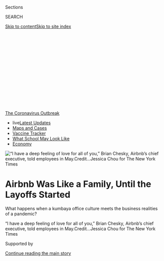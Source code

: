 <div id="app">

<div>

<div>

<div>

<div class="NYTAppHideMasthead css-ikk3s8 e1suatyy0">

<div class="section css-133zg39 e1suatyy2">

<div class="css-eph4ug er09x8g0">

<div class="css-6n7j50">

</div>

<span class="css-1dv1kvn">Sections</span>

<div class="css-10488qs">

<span class="css-1dv1kvn">SEARCH</span>

</div>

[Skip to content](#site-content)[Skip to site
index](#site-index)

</div>

<div class="css-10698na e1huz5gh0">

</div>

</div>

</div>

</div>

<div data-aria-hidden="false">

<div id="site-content" data-role="main">

<div>

<div class="css-1aor85t" style="opacity:0.000000001;z-index:-1;visibility:hidden">

<div class="css-1hqnpie">

<div class="css-epjblv">

<span class="css-17xtcya">[Technology](/section/technology)</span><span class="css-x15j1o">|</span><span class="css-fwqvlz">Airbnb
Was Like a Family, Until the Layoffs
Started</span>

</div>

<div class="css-k008qs">

<div class="css-1iwv8en">

<span class="css-18z7m18"></span>

<div>

</div>

</div>

<span class="css-1n6z4y">https://nyti.ms/2DM2IGR</span>

<div class="css-1705lsu">

<div class="css-4xjgmj">

<div class="css-4skfbu" data-role="toolbar" data-aria-label="Social Media Share buttons, Save button, and Comments Panel with current comment count" data-testid="share-tools">

  - 
  - 
  - 
  - 
    
    <div class="css-6n7j50">
    
    </div>

  - 
  - 

</div>

</div>

</div>

</div>

</div>

</div>

<div id="NYT_TOP_BANNER_REGION" class="css-11qgg8s">

<div>

<div id="styln-prism-menu-1592847958612" class="section interactive-content interactive-size-medium css-1du2ztb">

<div class="css-17ih8de interactive-body">

<div id="scroll-container" class="css-1gj85ro">

[<span class="styln-title-wrap"><span class="css-1pje3qr">The
Coronavirus</span><span class="css-1pje3qr">
Outbreak</span></span>](https://www.nytimes.com/news-event/coronavirus?action=click&pgtype=Article&state=default&region=TOP_BANNER&context=storylines_menu)

  - <span class="css-kqxiym" data-emphasize="true">live</span>[Latest
    Updates](https://www.nytimes.com/2020/08/01/world/coronavirus-covid-19.html?action=click&pgtype=Article&state=default&region=TOP_BANNER&context=storylines_menu)
  - [Maps and
    Cases](https://www.nytimes.com/interactive/2020/us/coronavirus-us-cases.html?action=click&pgtype=Article&state=default&region=TOP_BANNER&context=storylines_menu)
  - [Vaccine
    Tracker](https://www.nytimes.com/interactive/2020/science/coronavirus-vaccine-tracker.html?action=click&pgtype=Article&state=default&region=TOP_BANNER&context=storylines_menu)
  - [What School May Look
    Like](https://www.nytimes.com/interactive/2020/07/29/us/schools-reopening-coronavirus.html?action=click&pgtype=Article&state=default&region=TOP_BANNER&context=storylines_menu)
  - [Economy](https://www.nytimes.com/live/2020/07/31/business/stock-market-today-coronavirus?action=click&pgtype=Article&state=default&region=TOP_BANNER&context=storylines_menu)

</div>

</div>

</div>

</div>

</div>

<div id="fullBleedHeaderContent">

<div class="css-9fsmc8">

![<span class="css-16f3y1r e13ogyst0" data-aria-hidden="true">“I have a
deep feeling of love for all of you,” Brian Chesky, Airbnb’s chief
executive, told employees in
May.</span><span class="css-cnj6d5 e1z0qqy90" itemprop="copyrightHolder"><span class="css-1ly73wi e1tej78p0">Credit...</span><span><span>Jessica
Chou for The New York
Times</span></span></span>](https://static01.nyt.com/images/2020/07/19/business/00airbnb1/merlin_173400378_c8e2a75e-fc10-4a7b-83e3-0a448fe486e1-articleLarge.jpg?quality=75&auto=webp&disable=upscale)

</div>

<div class="css-1pumfk">

<div class="css-1vkm6nb ehdk2mb0">

# Airbnb Was Like a Family, Until the Layoffs Started

</div>

What happens when a kumbaya office culture meets the business realities
of a pandemic?

</div>

<div class="css-nwzfg5 e1gnum310">

<span class="css-1f9pvn2 technology">“I have a deep feeling of love for
all of you,” Brian Chesky, Airbnb’s chief executive, told employees in
May.</span><span class="css-cnj6d5 e1z0qqy90" itemprop="copyrightHolder"><span class="css-1ly73wi e1tej78p0">Credit...</span><span><span>Jessica
Chou for The New York Times</span></span></span>

</div>

<div id="sponsor-wrapper" class="css-1hyfx7x">

<div id="sponsor-slug" class="css-19vbshk">

Supported by

</div>

[Continue reading the main
story](#after-sponsor)

<div id="sponsor" class="ad sponsor-wrapper" style="text-align:center;height:100%;display:block">

</div>

<div id="after-sponsor">

</div>

</div>

<div class="css-1wx1auc e1gnum311">

<div class="css-18e8msd">

<div class="css-vp77d3 epjyd6m0">

<div class="css-hus3qt ey68jwv0" data-aria-hidden="true">

[![Erin
Griffith](https://static01.nyt.com/images/2019/06/18/reader-center/author-erin-griffith/author-erin-griffith-thumbLarge.png
"Erin Griffith")](https://www.nytimes.com/by/erin-griffith)

</div>

<div class="css-1baulvz">

By [<span class="css-1baulvz last-byline" itemprop="name">Erin
Griffith</span>](https://www.nytimes.com/by/erin-griffith)

</div>

</div>

  - July 17,
    2020

  - 
    
    <div class="css-4xjgmj">
    
    <div class="css-d8bdto" data-role="toolbar" data-aria-label="Social Media Share buttons, Save button, and Comments Panel with current comment count" data-testid="share-tools">
    
      - 
      - 
      - 
      - 
        
        <div class="css-6n7j50">
        
        </div>
    
      - 
      - 
    
    </div>
    
    </div>

</div>

</div>

</div>

<div class="section meteredContent css-1r7ky0e" name="articleBody" itemprop="articleBody">

<div class="css-1fanzo5 StoryBodyCompanionColumn">

<div class="css-53u6y8">

SAN FRANCISCO — On May 5, after almost two months of working alone in
his San Francisco apartment, Brian Chesky, Airbnb’s chief executive,
cried into his video camera.

It was a Tuesday, not that it mattered because the days had blurred
together, and Mr. Chesky was addressing thousands of his employees.
Looking into his webcam, he read from a script that he had written to
tell them that [the
coronavirus](https://www.nytimes.com/news-event/coronavirus?action=click&pgtype=Article&state=default&module=styln-coronavirus&variant=show&region=TOP_BANNER&context=storylines_menu)
had crushed the travel industry, [including their home rental
start-up](https://www.nytimes.com/2020/03/10/technology/airbnb-hosts-coronavirus.html).
Divisions would have to be cut and workers laid off.

“I have a deep feeling of love for all of you,” Mr. Chesky said, his
voice cracking. “What we are about is belonging, and at the center of
belonging is love.” Within a few hours, 1,900 employees — a quarter of
Airbnb’s work force — were told they were out.

The moves thrust Airbnb into the center of a growing debate in Silicon
Valley: What happens when a company that has positioned itself as family
to its employees reveals that it is just a regular business with the
same capitalist concerns — namely, survival — as any other?

</div>

</div>

<div class="css-1fanzo5 StoryBodyCompanionColumn">

<div class="css-53u6y8">

Start-ups that sell everything from mattresses to data-warehousing
software have long used “making the world a better place”-style mission
statements to energize and motivate their workers. But as the economic
fallout from the coronavirus persists, many of those gauzy mantras have
given way to harsh realities like [budget cuts, layoffs and bottom
lines](https://www.nytimes.com/2020/04/01/technology/virus-start-ups-pummeled-layoffs-unwinding.html).

That now puts companies with a “commitment” culture at the highest risk
of losing what made them successful, said Ethan Mollick, an
entrepreneurship professor at the University of Pennsylvania’s Wharton
School.

“Part of the compensation is being part of this family,” Mr. Mollick
said. “Now the family goes away, and the deal is sort of changed. It
just becomes a job.”

In many ways, Airbnb was the ideal example of a commitment culture
company. Founded by Mr. Chesky, Nathan Blecharczyk and Joe Gebbia in
2008, the start-up grew quickly as an online platform that helped
homeowners rent out rooms to travelers. Along the way to a $31 billion
valuation, it built a reputation as the polar opposite of its sharing
economy peers such as Uber, which prized [ruthless
competition](https://www.nytimes.com/2017/02/22/technology/uber-workplace-culture.html),
and WeWork, which collapsed under a [partying
culture](https://www.nytimes.com/2019/11/02/business/adam-neumann-wework-exit-package.html)
and its founder’s self-dealing.

</div>

</div>

<div class="css-1fanzo5 StoryBodyCompanionColumn">

<div class="css-53u6y8">

Instead, Airbnb stood for earnest idealism. Mr. Chesky, 38, a stocky
designer from upstate New York, spoke frequently of
[trustworthiness](https://news.airbnb.com/in-the-business-of-trust/),
authenticity and a desire to build a business that valued [principles
and people](https://news.airbnb.com/serving-all-stakeholders/) over the
short-termism of Wall Street. Mr. Gebbia delivered a TED Talk on
[designing for
trust](https://www.ted.com/talks/joe_gebbia_how_airbnb_designs_for_trust?language=en).
And Airbnb’s former chief ethics officer, Rob Chesnut, wrote a book
called “Intentional Integrity.”

</div>

</div>

<div class="css-79elbk" data-testid="photoviewer-wrapper">

<div class="css-z3e15g" data-testid="photoviewer-wrapper-hidden">

</div>

<div class="css-1a48zt4 ehw59r15" data-testid="photoviewer-children">

![<span class="css-16f3y1r e13ogyst0" data-aria-hidden="true">Airbnb’s
founders, from left, Nathan Blecharczyk, Joe Gebbia and Mr. Chesky, at a
party celebrating their new San Francisco headquarters in
2011.</span><span class="css-cnj6d5 e1z0qqy90" itemprop="copyrightHolder"><span class="css-1ly73wi e1tej78p0">Credit...</span><span>Jim
Wilson/The New York
Times</span></span>](https://static01.nyt.com/images/2020/07/19/business/00airbnb4/merlin_47366927_22bfc94d-43d8-4a6c-a319-d08fb97c6d3a-articleLarge.jpg?quality=75&auto=webp&disable=upscale)

</div>

</div>

<div class="css-1fanzo5 StoryBodyCompanionColumn">

<div class="css-53u6y8">

Inside the San Francisco company’s airy, plant-filled offices, the
posivibes were also plentiful. Employees surprised one another by
raising their arms to form celebratory human tunnels, held dog “pawties”
in conference rooms designed to look like actual Airbnb listings and
were serenaded on their birthdays by the company’s a cappella group,
Airbnbeats. New employees, who were screened for empathy in job
interviews, were welcomed “home” and told: “You belong here.”

So in March, when the coronavirus hurtled in, the rupturing of the
“Airfam” was painful. Airbnb, which had been [on track to go public
this
year](https://www.nytimes.com/2019/09/19/technology/airbnb-ipo-2020.html),
suddenly faced an avalanche of travel cancellations. Revenue evaporated.
Weeks later, Mr. Chesky announced the layoffs and scaled back the
company’s ambitions.

“Everything that kind of could go wrong did go wrong,” he said in an
interview. “It felt like everything stopped working at the same
time.”

<div id="NYT_MAIN_CONTENT_1_REGION" class="css-9tf9ac">

<div>

<div id="styln-covid-updates-markets" class="section interactive-content interactive-size-medium css-1ftcdic">

<div class="css-17ih8de interactive-body">

<div id="styln-briefing-block">

<div class="briefing-block-header-section">

# [Latest Updates: Economy](https://www.nytimes.com/live/2020/07/31/business/stock-market-today-coronavirus?action=click&pgtype=Article&state=default&region=MAIN_CONTENT_1&context=storylines_live_updates)

</div>

<div class="briefing-block-lb-items">

<div class="briefing-block-update-time">

[33h
ago](https://www.nytimes.com/live/2020/07/31/business/stock-market-today-coronavirus?action=click&pgtype=Article&state=default&region=MAIN_CONTENT_1&context=storylines_live_updates#kodaks-chief-executive-was-given-stock-options-then-the-share-price-spiked-1000-percent)

</div>

<div>

[Kodak’s chief executive was given stock options. Then the share price
spiked 1,000
percent.](https://www.nytimes.com/live/2020/07/31/business/stock-market-today-coronavirus?action=click&pgtype=Article&state=default&region=MAIN_CONTENT_1&context=storylines_live_updates#kodaks-chief-executive-was-given-stock-options-then-the-share-price-spiked-1000-percent)

</div>

<div class="briefing-block-update-time">

[36h
ago](https://www.nytimes.com/live/2020/07/31/business/stock-market-today-coronavirus?action=click&pgtype=Article&state=default&region=MAIN_CONTENT_1&context=storylines_live_updates#fitch-ratings-downgrades-its-outlook-on-us-debt)

</div>

<div>

[Fitch Ratings downgrades its outlook on U.S.
debt.](https://www.nytimes.com/live/2020/07/31/business/stock-market-today-coronavirus?action=click&pgtype=Article&state=default&region=MAIN_CONTENT_1&context=storylines_live_updates#fitch-ratings-downgrades-its-outlook-on-us-debt)

</div>

<div class="briefing-block-update-time">

[43h
ago](https://www.nytimes.com/live/2020/07/31/business/stock-market-today-coronavirus?action=click&pgtype=Article&state=default&region=MAIN_CONTENT_1&context=storylines_live_updates#us-sanctions-more-chinese-officials-over-human-rights-violations-as-tensions-flare)

</div>

<div>

[U.S. sanctions more Chinese officials over human rights violations as
tensions
flare](https://www.nytimes.com/live/2020/07/31/business/stock-market-today-coronavirus?action=click&pgtype=Article&state=default&region=MAIN_CONTENT_1&context=storylines_live_updates#us-sanctions-more-chinese-officials-over-human-rights-violations-as-tensions-flare)

</div>

</div>

<div class="briefing-block-footer">

<div class="briefing-block-footer-meta">

[See more
updates](https://www.nytimes.com/live/2020/07/31/business/stock-market-today-coronavirus?action=click&pgtype=Article&state=default&region=MAIN_CONTENT_1&context=storylines_live_updates)

</div>

<div class="briefing-block-briefinglinks">

<span>More live coverage:</span>
[Global](https://www.nytimes.com/2020/08/01/world/coronavirus-covid-19.html?action=click&pgtype=Article&state=default&region=MAIN_CONTENT_1&context=storylines_live_updates)

</div>

</div>

</div>

</div>

</div>

</div>

</div>

From the outside, Airbnb’s commitment culture appeared intact. Mr.
Chesky’s layoffs script, which was published on the company
[blog](https://news.airbnb.com/a-message-from-co-founder-and-ceo-brian-chesky/),
got more than one million views and was praised as
[compassionate](https://www.businessinsider.com/airbnb-ceo-brian-chesky-layoffs-show-respect-compassion-for-employees-2020-5),
[empathetic](https://www.prnewsonline.com/airbnb-ceo-delivers-empathetic-transparent-message-regarding-layoffs/)
and a “[lesson in
leadership](https://www.inc.com/jason-aten/lessons-behind-airbnb-ceos-email-about-laying-off-1900-workers.html).”
At a question-and-answer session about the job cuts later, Mr. Chesky
and his co-founders offered a standing ovation to the employees they had
let go. Clapping and heart emojis from audience members filled the
screen.

But more than a dozen current and former Airbnb employees, most of whom
declined to be identified because they had signed nondisparagement
agreements with the company, said in interviews that they had
experienced a sudden disillusionment when the carefully crafted
corporate idealism cracked.

Kaspian Clark, 38, who worked in customer support in Portland, Ore., for
around two years, said he had fully bought into Airbnb’s mission and
felt denial and grief when he was let go.

</div>

</div>

<div class="css-1fanzo5 StoryBodyCompanionColumn">

<div class="css-53u6y8">

“There are a lot of people who feel very betrayed by this,” he said. “I
deeply hope that Airbnb is able to remain the thing that I believed in.”

A company spokesman said it “has been a difficult time for everyone.” He
added, “The more than 5,000 people who work at Airbnb are incredibly
motivated and enthusiastic because they believe in our mission.”

In a [podcast
interview](https://podcasts.apple.com/us/podcast/brian-chesky-part-one-the-heros-journey/id1505392824?i=1000475093717)
in May with Eric Ries, a fellow entrepreneur, Mr. Chesky acknowledged a
disconnect.

“How does a company whose mission is centered around belonging have to
tell thousands of people they can’t be at the company anymore?” he said.
“It was a very, very difficult thing to
face.”

## Embrace the adventure, champion the mission

</div>

</div>

<div class="css-79elbk" data-testid="photoviewer-wrapper">

<div class="css-z3e15g" data-testid="photoviewer-wrapper-hidden">

</div>

<div class="css-1a48zt4 ehw59r15" data-testid="photoviewer-children">

<div class="css-1xdhyk6 erfvjey0">

<span class="css-1ly73wi e1tej78p0">Image</span>

<div class="css-zjzyr8">

<div data-testid="lazyimage-container" style="height:483.33333333333326px">

</div>

</div>

</div>

<span class="css-16f3y1r e13ogyst0" data-aria-hidden="true">Inside
Airbnb’s headquarters, where workers are encouraged to embody the
company’s core values, former employees
said.</span><span class="css-cnj6d5 e1z0qqy90" itemprop="copyrightHolder"><span class="css-1ly73wi e1tej78p0">Credit...</span><span>Jason
Henry for The New York Times</span></span>

</div>

</div>

<div class="css-1fanzo5 StoryBodyCompanionColumn">

<div class="css-53u6y8">

Airbnb was built not on a genius technological innovation or a
meticulous business school PowerPoint, but on the idea that people might
trust one another enough to stay in strangers’ houses. Basically, the
goodness of humanity.

Its network of home rentals quickly spread across the United States and
into almost every country. Airbnb raised more than $3 billion in venture
capital and expanded into activities, luxury vacations, experiments with
flights and even a print magazine.

</div>

</div>

<div class="css-1fanzo5 StoryBodyCompanionColumn">

<div class="css-53u6y8">

As the company grew, Mr. Chesky began talking of a world where digital
nomads healed divisions with in-person connections.

“I think in the future, people won’t travel — they’ll just be mobile,”
he predicted in 2013. “People are going to be living a month here, a few
weeks there, four months somewhere else.” Airbnb was not just renting
vacation homes, the idea went, it was building a “[United Nations around
the kitchen
table](https://slate.com/business/2014/02/airbnb-gentrification-how-the-sharing-economy-drives-up-housing-prices.html).”

His philosophy crystallized in 2018 when he [presented a
plan](https://news.airbnb.com/brian-cheskys-open-letter-to-the-airbnb-community-about-building-a-21st-century-company/)
for something called “stakeholder” capitalism. In contrast to Wall
Street’s focus on quarterly financial reports and daily stock moves, Mr.
Chesky aspired to a capitalism that had an “infinite time horizon” and
was good for society.

That philosophy imbued many areas of work for Airbnb employees. Part of
their performance reviews, for instance, were based on how well they
embodied the start-up’s core values, three former employees said.
“Embrace the adventure” was sometimes used to justify difficult
situations, they said, and “champion the mission” was code for putting a
positive spin on things. (A company spokesman disputed the
characterization.)

Airbnb’s rental listings [grew from 2,500
in 2009](https://press.airbnb.com/wp-content/uploads/sites/4/2018/08/The-Airbnb-Story-Timeline-EN-GLOBAL.pdf)
to seven million this year. The company landed funding from top venture
firms including Andreessen Horowitz, Founders Fund and Sequoia Capital.
Its valuation, which topped $2 billion in 2012, skyrocketed to $31
billion by 2017. An [initial public offering this
year](https://www.nytimes.com/2019/09/20/technology/airbnb-employees-ipo-payouts.html)
was set to make its executives, investors and employees rich.

Enter the virus. As travel ground to a halt in March, Airbnb cut its
2020 revenue projection to less than half of the $4.8 billion it hauled
in last year. Its I.P.O. filing, which Mr. Chesky had been tweaking with
ideas for stakeholder capitalism and planned to submit by late March,
went into a drawer.

Instead, Mr. Chesky said, he drew up a list of principles for operating
in the virus. They included being decisive and emerging “on the right
side of history.”

</div>

</div>

<div class="css-1fanzo5 StoryBodyCompanionColumn">

<div class="css-53u6y8">

He compared the situation to a fire. “You’re in a house, it’s burning,
you have to put out the fire while getting the furniture out of the
house and also rebuilding the house,” he said.

Mr. Chesky asked Airbnb’s board of directors to call in to virtual
meetings every Sunday and set up a daily “war room” meeting with his
executive team. He said he had remained glued to his computer most days
till around midnight, occasionally baking chocolate chip cookies or
going on walks during calls.

There were stumbles. When guests wanted out of nonrefundable bookings
because the pandemic had forced them to change their plans, Airbnb
changed its policy to allow refunds. But the move outraged the company’s
rental operators, who relied on the income. Mr. Chesky eventually
apologized for how Airbnb had communicated the decision.

“Was everything done perfectly? No,” said Alfred Lin, an Airbnb board
member and investor at Sequoia Capital. “It was about speed and being
directionally right.”

Airbnb soon cut $800 million in marketing costs, dropped bonuses and
halved executive pay for six months. It also ended contracts with
roughly 490 full-time freelancers. With cancellations pouring in and
call centers closed because of the virus, Airbnb directed employees
across the company, including its recruiters, who had frozen hiring, to
assist customers. The backlog took weeks to get through.

In April, the company
[raised](https://www.nytimes.com/2020/04/06/technology/airbnb-coronavirus-valuation.html)
$1 billion in emergency funding, followed by another $1 billion in debt.

Then came the May 5 layoffs. To blunt the shock, Airbnb’s severance
packages included three months of salary and a year of health benefits,
which was more generous than many other
[start-ups](https://www.nytimes.com/2020/04/01/technology/virus-start-ups-pummeled-layoffs-unwinding.html)
doing layoffs.

Mr. Chesky has since described a “second founding,” in which Airbnb will
be more focused on its core home rental business. It will look
different, he said, with fewer customers booking international travel,
less flocking to crowded cities, more local trips and more long-term
stays.

</div>

</div>

<div class="css-1fanzo5 StoryBodyCompanionColumn">

<div class="css-53u6y8">

## Dissent in the ‘Airfam’

</div>

</div>

<div class="css-79elbk" data-testid="photoviewer-wrapper">

<div class="css-z3e15g" data-testid="photoviewer-wrapper-hidden">

</div>

<div class="css-1a48zt4 ehw59r15" data-testid="photoviewer-children">

<div class="css-1xdhyk6 erfvjey0">

<span class="css-1ly73wi e1tej78p0">Image</span>

<div class="css-zjzyr8">

<div data-testid="lazyimage-container" style="height:257.77777777777777px">

</div>

</div>

</div>

<span class="css-16f3y1r e13ogyst0" data-aria-hidden="true">Mr. Chesky,
working from his home office, was glued to his computer most days till
around
midnight.</span><span class="css-cnj6d5 e1z0qqy90" itemprop="copyrightHolder"><span class="css-1ly73wi e1tej78p0">Credit...</span><span>Jessica
Chou for The New York Times</span></span>

</div>

</div>

<div class="css-1fanzo5 StoryBodyCompanionColumn">

<div class="css-53u6y8">

Two days after the layoffs, the questions came thick and fast in the
employee Q. and A. inside Awedience, Airbnb’s virtual meeting software,
according to five people who attended.

Some workers asked why there weren’t furloughs or broader pay cuts
instead of layoffs. Others asked why certain groups had been chosen for
cuts and why the company couldn’t trim more perks, like its budget for
renting office plants.

Mr. Chesky said the situation was too uncertain for furloughs and pay
cuts, calling those temporary measures. Layoffs were mapped to the
future business strategy, he added. A spokesman said the company spent
only a small amount on landscaping and related services.

One area hit by layoffs was Airbnb’s safety team, which handles
situations like shootings and assaults at its rentals. When [a fatal
shooting at a
party](https://www.nytimes.com/2019/11/01/us/orinda-shooting.html) in
Orinda, Calif., made national headlines last fall, the company banned
unauthorized parties at rentals and announced plans to confirm that all
of its listings were what they advertised.

In the employee Q. and A., Mr. Chesky reiterated past statements that
safety was a priority for the company. Workers piped up with written
heckles — the equivalent of shouting in a crowded theater — with
messages like “Safety was never a priority\!” It was an unusual public
show of dissent.

Within a week of the layoffs, new safety cases had piled up, two people
with knowledge of the situation said. Airbnb asked some laid-off
employees to return temporarily to work through the cases, they said.
Workers on the regulatory response and payments teams were asked to come
back temporarily as well, they said.

</div>

</div>

<div class="css-1fanzo5 StoryBodyCompanionColumn">

<div class="css-53u6y8">

An Airbnb spokesman said that the groups focused on user safety were the
same size as before the layoffs and that the company assessed its
support staffing levels daily. “Brian has always made clear that safety
is our priority,” he said.

During that time, Leonardo Baca, an information technology professional
who was laid off, joined colleagues to attend a virtual magic
performance presented by Airbnb Experience — part of the company’s
activities booking service, which had moved online because of the virus.
It was meant to be a team-building exercise but instead became a goodbye
party.

Some laid-off colleagues were devastated, Mr. Baca said, while those who
remained expressed dismay over why they had been spared. “We don’t know
why people were cut,” he said. “You lose a piece of the team.”

Later, on a Slack channel for former employees, some lamented that
Airbnb was gutting its culture, according to messages viewed by The New
York Times. In June, an Airbnb contractor who had recently been let go
wrote an [editorial for
Wired](https://www.wired.com/story/airbnb-quietly-fired-hundreds-of-contract-workers-im-one-of-them/)
that quoted peers calling the company “hypocritical” for its “remarkably
callous” treatment of contract labor during the pandemic.

An Airbnb spokesman said its contractors “were more than contractors,
they were our teammates and friends.” He said the company had provided
them two weeks of pay and other benefits.

Other issues bubbled up. In a chat room for female Airbnb employees
after the layoffs, one laid-off worker described three instances of
sexual harassment while at the company, saying that human resources was
unhelpful and that co-workers brushed it off, according to an image of
the conversation viewed by The Times. The latter, the person wrote,
“hurt the most.”

The company said it does not tolerate harassment and discrimination and
investigates all claims.

Last month, some employees in Airbnb’s China division sent a letter to
management outlining what they said was inappropriate behavior by Yanxin
Shi, engineering director for its China business, according to one of
the employees responsible for the letter, which The Times viewed. They
alleged that Mr. Shi had ranked female colleagues by attractiveness and
had said he didn’t believe in the company’s “core values” but could
perform them well enough to pass the job interview and teach others to
do the same.

</div>

</div>

<div class="css-1fanzo5 StoryBodyCompanionColumn">

<div class="css-53u6y8">

Airbnb said it had concluded that the letter’s “most serious
allegations” were not supported and had taken “appropriate action,”
but it did not specify what that was. Mr. Shi did not respond to a
request for comment. Skift earlier reported on the
[letter](https://skift.com/2020/06/12/airbnb-investigates-allegations-of-sexual-harassment-against-a-top-chinese-exec/).

Mr. Chesky said he remained optimistic. The company has been promoting
signs of recovery, like a growing number of bookings within driving
distance and adoption of its “virtual experiences.” In a virtual meeting
on Wednesday afternoon, Mr. Chesky told Airbnb workers that the company
would resume work on its [plans to go
public](https://www.nytimes.com/2020/07/15/technology/airbnb-ipo.html).

He also reflected on the last four months, which he said had been
“traumatizing in some ways.” The crisis showed him that Airbnb had
strayed from its roots as a place for people to connect, and he planned
to rectify that.

“Something we can never lose,” Mr. Chesky said, “is being true to
ourselves, being different, being special.”

</div>

</div>

<div>

</div>

</div>

<div>

</div>

<div>

</div>

<div>

</div>

<div>

<div id="bottom-wrapper" class="css-1ede5it">

<div id="bottom-slug" class="css-l9onyx">

Advertisement

</div>

[Continue reading the main
story](#after-bottom)

<div id="bottom" class="ad bottom-wrapper" style="text-align:center;height:100%;display:block;min-height:90px">

</div>

<div id="after-bottom">

</div>

</div>

</div>

</div>

</div>

## Site Index

<div>

</div>

## Site Information Navigation

  - [© <span>2020</span> <span>The New York Times
    Company</span>](https://help.nytimes.com/hc/en-us/articles/115014792127-Copyright-notice)

<!-- end list -->

  - [NYTCo](https://www.nytco.com/)
  - [Contact
    Us](https://help.nytimes.com/hc/en-us/articles/115015385887-Contact-Us)
  - [Work with us](https://www.nytco.com/careers/)
  - [Advertise](https://nytmediakit.com/)
  - [T Brand Studio](http://www.tbrandstudio.com/)
  - [Your Ad
    Choices](https://www.nytimes.com/privacy/cookie-policy#how-do-i-manage-trackers)
  - [Privacy](https://www.nytimes.com/privacy)
  - [Terms of
    Service](https://help.nytimes.com/hc/en-us/articles/115014893428-Terms-of-service)
  - [Terms of
    Sale](https://help.nytimes.com/hc/en-us/articles/115014893968-Terms-of-sale)
  - [Site
    Map](https://spiderbites.nytimes.com)
  - [Help](https://help.nytimes.com/hc/en-us)
  - [Subscriptions](https://www.nytimes.com/subscription?campaignId=37WXW)

</div>

</div>

</div>

</div>
